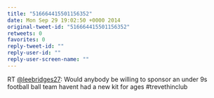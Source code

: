 ```yaml
---
title: "516664415501156352"
date: Mon Sep 29 19:02:50 +0000 2014
original-tweet-id: "516664415501156352"
retweets: 0
favorites: 0
reply-tweet-id: ""
reply-user-id: ""
reply-user-screen-name: ""
---
```

RT <a href="https://twitter.com/leebridges27">@leebridges27</a>: Would anybody be willing to sponsor an under 9s football ball team havent had a new kit for ages #trevethinclub
